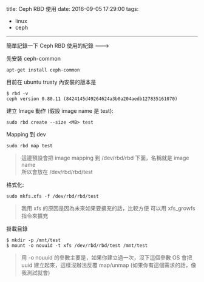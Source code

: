 title: Ceph RBD 使用
date: 2016-09-05 17:29:00
tags:
- linux
- ceph
---

簡單記錄一下 Ceph RBD 使用的紀錄 --->

<!-- more -->

先安裝 ceph-common  

```
apt-get install ceph-common
```

目前在 ubuntu trusty 內安裝的版本是   

```
$ rbd -v
ceph version 0.80.11 (8424145d49264624a3b0a204aedb127835161070)
```   

建立 Image 動作 (假設 image name 是 test):  

```
sudo rbd create --size <MB> test
```

Mapping 到 dev

```
sudo rbd map test
```

> 這邊預設會把 image mapping 到 /dev/rbd/rbd 下面，名稱就是 image name  
> 所以會放在 /dev/rbd/rbd/test  

格式化:  

```
sudo mkfs.xfs -f /dev/rbd/rbd/test
```

> 我用 xfs 的原因是因為未來如果要擴充的話，比較方便
> 可以用 xfs_growfs 指令來擴充

掛載目錄

```
$ mkdir -p /mnt/test
$ mount -o nouuid -t xfs /dev/rbd/rbd/test /mnt/test  
```

> 用 -o nouuid 的參數主要是，如果你建立過一次，沒下這個參數
> OS 會把 uuid 建立起來，這樣沒辦法反覆 map/unmap (如果你有這個需求的話，像我測試就會)


